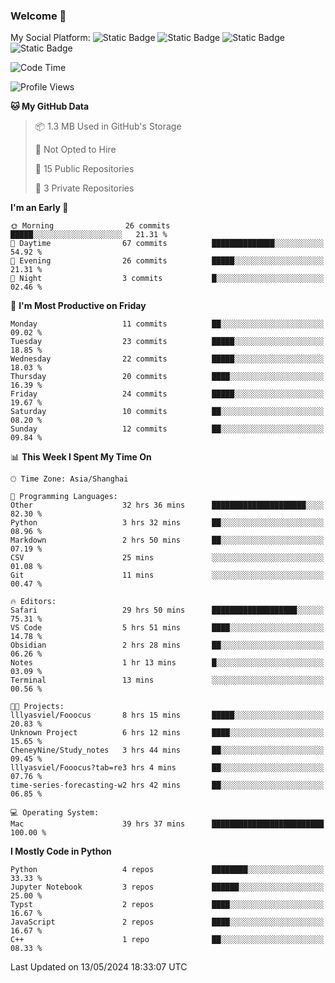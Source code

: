 ### Welcome 👋

<!--
**CheneyNine/CheneyNine** is a ✨ _special_ ✨ repository because its `README.md` (this file) appears on your GitHub profile.

Here are some ideas to get you started:

- 🔭 I’m currently working on ...
- 🌱 I’m currently learning ...
- 👯 I’m looking to collaborate on ...
- 🤔 I’m looking for help with ...
- 💬 Ask me about ...
- 📫 How to reach me: ...
- 😄 Pronouns: ...
- ⚡ Fun fact: ...
-->

My Social Platform:
![Static Badge](https://img.shields.io/badge/_-CheneyNine-black?style=flat&logo=Github&logoColor=white&cacheSeconds=https%3A%2F%2Fgithub.com%2FCheneyNine)
![Static Badge](https://img.shields.io/badge/_-cheneynine.top-purple?style=flat&logo=googlehome&logoColor=white&link=https%3A%2F%2Fwww.cheneynine.top)
![Static Badge](https://img.shields.io/badge/_-CQU__Cheney-green?style=flat&logo=wechat&logoColor=white&link=https%3A%2F%2Fwww.linkedin.com%2Fin%2Fyinan-chen-9b09202b9%2F)
![Static Badge](https://img.shields.io/badge/_-Cheney-blue?style=flat&logo=linkedin&logoColor=white&link=https%3A%2F%2Fwww.linkedin.com%2Fin%2Fyinan-chen-9b09202b9%2F)


<!--START_SECTION:waka-->
![Code Time](http://img.shields.io/badge/Code%20Time-86%20hrs%209%20mins-blue)

![Profile Views](http://img.shields.io/badge/Profile%20Views-4-blue)

**🐱 My GitHub Data** 

> 📦 1.3 MB Used in GitHub's Storage 
 > 
> 🚫 Not Opted to Hire
 > 
> 📜 15 Public Repositories 
 > 
> 🔑 3 Private Repositories 
 > 
**I'm an Early 🐤** 

```text
🌞 Morning                26 commits          █████░░░░░░░░░░░░░░░░░░░░   21.31 % 
🌆 Daytime                67 commits          ██████████████░░░░░░░░░░░   54.92 % 
🌃 Evening                26 commits          █████░░░░░░░░░░░░░░░░░░░░   21.31 % 
🌙 Night                  3 commits           █░░░░░░░░░░░░░░░░░░░░░░░░   02.46 % 
```
📅 **I'm Most Productive on Friday** 

```text
Monday                   11 commits          ██░░░░░░░░░░░░░░░░░░░░░░░   09.02 % 
Tuesday                  23 commits          █████░░░░░░░░░░░░░░░░░░░░   18.85 % 
Wednesday                22 commits          █████░░░░░░░░░░░░░░░░░░░░   18.03 % 
Thursday                 20 commits          ████░░░░░░░░░░░░░░░░░░░░░   16.39 % 
Friday                   24 commits          █████░░░░░░░░░░░░░░░░░░░░   19.67 % 
Saturday                 10 commits          ██░░░░░░░░░░░░░░░░░░░░░░░   08.20 % 
Sunday                   12 commits          ██░░░░░░░░░░░░░░░░░░░░░░░   09.84 % 
```


📊 **This Week I Spent My Time On** 

```text
🕑︎ Time Zone: Asia/Shanghai

💬 Programming Languages: 
Other                    32 hrs 36 mins      █████████████████████░░░░   82.30 % 
Python                   3 hrs 32 mins       ██░░░░░░░░░░░░░░░░░░░░░░░   08.96 % 
Markdown                 2 hrs 50 mins       ██░░░░░░░░░░░░░░░░░░░░░░░   07.19 % 
CSV                      25 mins             ░░░░░░░░░░░░░░░░░░░░░░░░░   01.08 % 
Git                      11 mins             ░░░░░░░░░░░░░░░░░░░░░░░░░   00.47 % 

🔥 Editors: 
Safari                   29 hrs 50 mins      ███████████████████░░░░░░   75.31 % 
VS Code                  5 hrs 51 mins       ████░░░░░░░░░░░░░░░░░░░░░   14.78 % 
Obsidian                 2 hrs 28 mins       ██░░░░░░░░░░░░░░░░░░░░░░░   06.26 % 
Notes                    1 hr 13 mins        █░░░░░░░░░░░░░░░░░░░░░░░░   03.09 % 
Terminal                 13 mins             ░░░░░░░░░░░░░░░░░░░░░░░░░   00.56 % 

🐱‍💻 Projects: 
lllyasviel/Fooocus       8 hrs 15 mins       █████░░░░░░░░░░░░░░░░░░░░   20.83 % 
Unknown Project          6 hrs 12 mins       ████░░░░░░░░░░░░░░░░░░░░░   15.65 % 
CheneyNine/Study_notes   3 hrs 44 mins       ██░░░░░░░░░░░░░░░░░░░░░░░   09.45 % 
lllyasviel/Fooocus?tab=re3 hrs 4 mins        ██░░░░░░░░░░░░░░░░░░░░░░░   07.76 % 
time-series-forecasting-w2 hrs 42 mins       ██░░░░░░░░░░░░░░░░░░░░░░░   06.85 % 

💻 Operating System: 
Mac                      39 hrs 37 mins      █████████████████████████   100.00 % 
```

**I Mostly Code in Python** 

```text
Python                   4 repos             ████████░░░░░░░░░░░░░░░░░   33.33 % 
Jupyter Notebook         3 repos             ██████░░░░░░░░░░░░░░░░░░░   25.00 % 
Typst                    2 repos             ████░░░░░░░░░░░░░░░░░░░░░   16.67 % 
JavaScript               2 repos             ████░░░░░░░░░░░░░░░░░░░░░   16.67 % 
C++                      1 repo              ██░░░░░░░░░░░░░░░░░░░░░░░   08.33 % 
```




 Last Updated on 13/05/2024 18:33:07 UTC
<!--END_SECTION:waka-->


